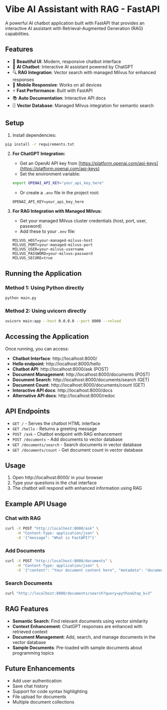 # Vibe AI Assistant with RAG - FastAPI

A powerful AI chatbot application built with FastAPI that provides an interactive AI assistant with Retrieval-Augmented Generation (RAG) capabilities.

## Features

- 🎨 **Beautiful UI**: Modern, responsive chatbot interface
- 🤖 **AI Chatbot**: Interactive AI assistant powered by ChatGPT
- 🔍 **RAG Integration**: Vector search with managed Milvus for enhanced responses
- 📱 **Mobile Responsive**: Works on all devices
- ⚡ **Fast Performance**: Built with FastAPI
- 📚 **Auto Documentation**: Interactive API docs
- 🗄️ **Vector Database**: Managed Milvus integration for semantic search

## Setup

1. Install dependencies:
```bash
pip install -r requirements.txt
```

2. **For ChatGPT Integration:**
   - Get an OpenAI API key from [https://platform.openai.com/api-keys](https://platform.openai.com/api-keys)
   - Set the environment variable:
   ```bash
   export OPENAI_API_KEY="your_api_key_here"
   ```
   - Or create a `.env` file in the project root:
   ```
   OPENAI_API_KEY=your_api_key_here
   ```

3. **For RAG Integration with Managed Milvus:**
   - Get your managed Milvus cluster credentials (host, port, user, password)
   - Add these to your `.env` file:
   ```
   MILVUS_HOST=your-managed-milvus-host
   MILVUS_PORT=your-managed-milvus-port
   MILVUS_USER=your-milvus-username
   MILVUS_PASSWORD=your-milvus-password
   MILVUS_SECURE=true
   ```

## Running the Application

### Method 1: Using Python directly
```bash
python main.py
```

### Method 2: Using uvicorn directly
```bash
uvicorn main:app --host 0.0.0.0 --port 8000 --reload
```

## Accessing the Application

Once running, you can access:

- **Chatbot Interface**: http://localhost:8000/
- **Hello endpoint**: http://localhost:8000/hello
- **Chatbot API**: http://localhost:8000/ask (POST)
- **Document Management**: http://localhost:8000/documents (POST)
- **Document Search**: http://localhost:8000/documents/search (GET)
- **Document Count**: http://localhost:8000/documents/count (GET)
- **Interactive API docs**: http://localhost:8000/docs
- **Alternative API docs**: http://localhost:8000/redoc

## API Endpoints

- `GET /` - Serves the chatbot HTML interface
- `GET /hello` - Returns a greeting message
- `POST /ask` - Chatbot endpoint with RAG enhancement
- `POST /documents` - Add documents to vector database
- `GET /documents/search` - Search documents in vector database
- `GET /documents/count` - Get document count in vector database

## Usage

1. Open http://localhost:8000/ in your browser
2. Type your questions in the chat interface
3. The chatbot will respond with enhanced information using RAG

## Example API Usage

### Chat with RAG
```bash
curl -X POST "http://localhost:8000/ask" \
     -H "Content-Type: application/json" \
     -d '{"message": "What is FastAPI?"}'
```

### Add Documents
```bash
curl -X POST "http://localhost:8000/documents" \
     -H "Content-Type: application/json" \
     -d '{"content": "Your document content here", "metadata": "document_type"}'
```

### Search Documents
```bash
curl "http://localhost:8000/documents/search?query=python&top_k=3"
```

## RAG Features

- **Semantic Search**: Find relevant documents using vector similarity
- **Context Enhancement**: ChatGPT responses are enhanced with retrieved context
- **Document Management**: Add, search, and manage documents in the vector database
- **Sample Documents**: Pre-loaded with sample documents about programming topics

## Future Enhancements

- Add user authentication
- Save chat history
- Support for code syntax highlighting
- File upload for documents
- Multiple document collections 